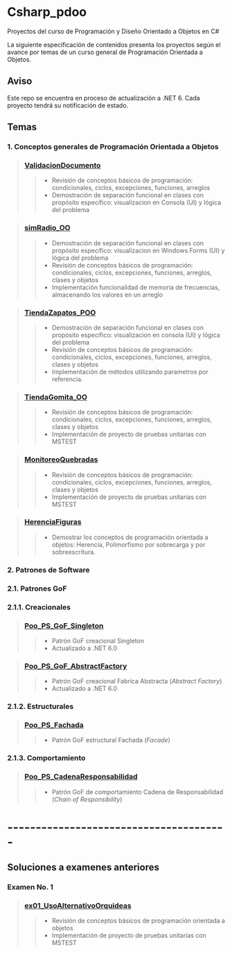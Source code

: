 # Csharp_pdoo
Proyectos del curso de Programación y Diseño Orientado a Objetos en C#

La siguiente especificación de contenidos presenta los proyectos según el avance por temas de un curso general de Programación Orientada a Objetos.

## Aviso
Este repo se encuentra en proceso de actualización a .NET 6. Cada proyecto tendrá su notificación de estado.

## Temas

### 1. Conceptos generales de Programación Orientada a Objetos

>### [ValidacionDocumento](https://github.com/jdrodas/Csharp_pdoo/tree/master/ValidacionDocumento)
>>- Revisión de conceptos básicos de programación: condicionales, ciclos, excepciones, funciones, arreglos
>>- Demostración de separación funcional en clases con propósito específico: visualizacion en Consola (UI) y lógica del problema

>### [simRadio_OO](https://github.com/jdrodas/Csharp_pdoo/tree/master/simRadio_OO)
>>- Demostración de separación funcional en clases con propósito específico: visualizacion en Windows Forms (UI) y lógica del problema
>>- Revisión de conceptos básicos de programación: condicionales, ciclos, excepciones, funciones, arreglos, clases y objetos
>>- Implementación funcionalidad de memoria de frecuencias, almacenando los valores en un arreglo

>### [TiendaZapatos_POO](https://github.com/jdrodas/Csharp_pdoo/tree/master/TiendaZapatos_POO)
>>- Demostración de separación funcional en clases con propósito específico: visualizacion en consola (UI) y lógica del problema
>>- Revisión de conceptos básicos de programación: condicionales, ciclos, excepciones, funciones, arreglos, clases y objetos
>>- Implementación de métodos utilizando parametros por referencia.

>### [TiendaGomita_OO](https://github.com/jdrodas/Csharp_pdoo/tree/master/TiendaGomita_OO)
>>- Revisión de conceptos básicos de programación: condicionales, ciclos, excepciones, funciones, arreglos, clases y objetos
>>- Implementación de proyecto de pruebas unitarias con MSTEST

>### [MonitoreoQuebradas](https://github.com/jdrodas/Csharp_pdoo/tree/master/MonitoreoQuebradas)
>>- Revisión de conceptos básicos de programación: condicionales, ciclos, excepciones, funciones, arreglos, clases y objetos
>>- Implementación de proyecto de pruebas unitarias con MSTEST

>### [HerenciaFiguras](https://github.com/jdrodas/Csharp_pdoo/tree/master/HerenciaFiguras)
>>- Demostrar los conceptos de programación orientada a objetos: Herencia, Polimorfismo por sobrecarga y por sobreescritura.

### 2. Patrones de Software

### 2.1. Patrones GoF

### 2.1.1. Creacionales

>### [Poo_PS_GoF_Singleton](https://github.com/jdrodas/Csharp_pdoo/tree/master/Poo_PS_GoF_Singleton)
>>- Patrón GoF creacional Singleton
>>- Actualizado a .NET 6.0

>### [Poo_PS_GoF_AbstractFactory](https://github.com/jdrodas/Csharp_pdoo/tree/master/Poo_PS_GoF_AbstractFactory)
>>- Patrón GoF creacional Fabrica Abstracta (*Abstract Factory*)
>>- Actualizado a .NET 6.0

### 2.1.2. Estructurales

>### [Poo_PS_Fachada](https://github.com/jdrodas/Csharp_pdoo/tree/master/Poo_PS_Fachada)
>>- Patrón GoF estructural Fachada (*Facade*)


### 2.1.3. Comportamiento

>### [Poo_PS_CadenaResponsabilidad](https://github.com/jdrodas/Csharp_pdoo/tree/master/Poo_PS_CadenaResponsabilidad)
>>- Patrón GoF de comportamiento Cadena de Responsabilidad (*Chain of Responsibility*)

# ---------------------------------------

## Soluciones a examenes anteriores

### Examen No. 1

>### [ex01_UsoAlternativoOrquideas](https://github.com/jdrodas/Csharp_pdoo/tree/master/ex01_UsoAlternativoOrquideas)
>>- Revisión de conceptos básicos de programación orientada a objetos
>>- Implementación de proyecto de pruebas unitarias con MSTEST
